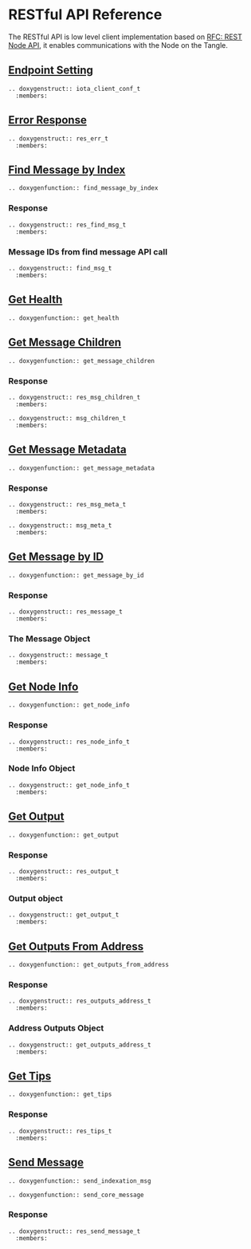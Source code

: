# RESTful API Reference

The RESTful API is low level client implementation based on [RFC: REST Node API](https://github.com/iotaledger/protocol-rfcs/pull/27), it enables communications with the Node on the Tangle.

## [Endpoint Setting](https://github.com/iotaledger/iota.c/blob/dev/src/client/client_service.h)

```{eval-rst}
.. doxygenstruct:: iota_client_conf_t
  :members:
```

## [Error Response](https://github.com/iotaledger/iota.c/blob/dev/src/client/api/restful/response_error.h)

```{eval-rst}
.. doxygenstruct:: res_err_t
  :members:
```

## [Find Message by Index](https://github.com/iotaledger/iota.c/blob/dev/src/client/api/restful/find_message.h)

```{eval-rst}
.. doxygenfunction:: find_message_by_index
```

### Response

```{eval-rst}
.. doxygenstruct:: res_find_msg_t
  :members:
```

### Message IDs from find message API call

```{eval-rst}
.. doxygenstruct:: find_msg_t
  :members:
```

## [Get Health](https://github.com/iotaledger/iota.c/blob/dev/src/client/api/restful/get_health.h)

```{eval-rst}
.. doxygenfunction:: get_health
```

## [Get Message Children](https://github.com/iotaledger/iota.c/blob/dev/src/client/api/restful/get_message_children.h)

```{eval-rst}
.. doxygenfunction:: get_message_children
```

### Response

```{eval-rst}
.. doxygenstruct:: res_msg_children_t
  :members:
```

```{eval-rst}
.. doxygenstruct:: msg_children_t
  :members:
```

## [Get Message Metadata](https://github.com/iotaledger/iota.c/blob/dev/src/client/api/restful/get_message_metadata.h)

```{eval-rst}
.. doxygenfunction:: get_message_metadata
```

### Response

```{eval-rst}
.. doxygenstruct:: res_msg_meta_t
  :members:
```

```{eval-rst}
.. doxygenstruct:: msg_meta_t
  :members:
```

## [Get Message by ID](https://github.com/iotaledger/iota.c/blob/dev/src/client/api/restful/get_message.h)

```{eval-rst}
.. doxygenfunction:: get_message_by_id
```

### Response

```{eval-rst}
.. doxygenstruct:: res_message_t
  :members:
```

### The Message Object

```{eval-rst}
.. doxygenstruct:: message_t
  :members:
```

## [Get Node Info](https://github.com/iotaledger/iota.c/blob/dev/src/client/api/restful/get_node_info.h)

```{eval-rst}
.. doxygenfunction:: get_node_info
```

### Response

```{eval-rst}
.. doxygenstruct:: res_node_info_t
  :members:
```

### Node Info Object

```{eval-rst}
.. doxygenstruct:: get_node_info_t
  :members:
```

## [Get Output](https://github.com/iotaledger/iota.c/blob/dev/src/client/api/restful/get_output.h)

```{eval-rst}
.. doxygenfunction:: get_output
```

### Response

```{eval-rst}
.. doxygenstruct:: res_output_t
  :members:
```

### Output object

```{eval-rst}
.. doxygenstruct:: get_output_t
  :members:
```

## [Get Outputs From Address](https://github.com/iotaledger/iota.c/blob/dev/src/client/api/restful/get_outputs_from_address.h)

```{eval-rst}
.. doxygenfunction:: get_outputs_from_address
```

### Response

```{eval-rst}
.. doxygenstruct:: res_outputs_address_t
  :members:
```

### Address Outputs Object

```{eval-rst}
.. doxygenstruct:: get_outputs_address_t
  :members:
```

## [Get Tips](https://github.com/iotaledger/iota.c/blob/dev/src/client/api/restful/get_tips.h)

```{eval-rst}
.. doxygenfunction:: get_tips
```

### Response

```{eval-rst}
.. doxygenstruct:: res_tips_t
  :members:
```

## [Send Message](https://github.com/iotaledger/iota.c/blob/dev/src/client/api/restful/send_message.h)

```{eval-rst}
.. doxygenfunction:: send_indexation_msg
```

```{eval-rst}
.. doxygenfunction:: send_core_message
```

### Response

```{eval-rst}
.. doxygenstruct:: res_send_message_t
  :members:
```
